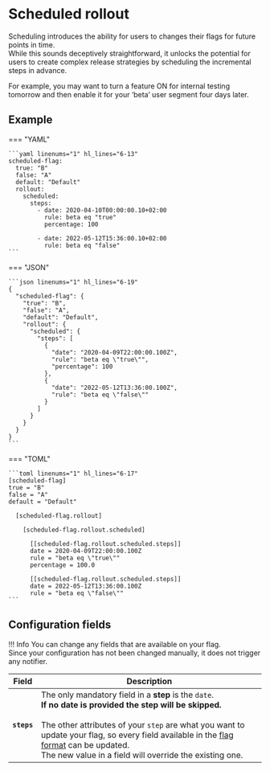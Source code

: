 # Scheduled rollout

Scheduling introduces the ability for users to changes their flags for future points in time.  
While this sounds deceptively straightforward, it unlocks the potential for users to create complex release strategies by scheduling the incremental steps in advance.

For example, you may want to turn a feature ON for internal testing tomorrow and then enable it for your ‘beta’ user segment four days later.

## Example
=== "YAML"

    ```yaml linenums="1" hl_lines="6-13"
    scheduled-flag:
      true: "B"
      false: "A"
      default: "Default"
      rollout:
        scheduled:
          steps:
            - date: 2020-04-10T00:00:00.10+02:00
              rule: beta eq "true"
              percentage: 100
            
            - date: 2022-05-12T15:36:00.10+02:00
              rule: beta eq "false"
    ```
=== "JSON"

    ```json linenums="1" hl_lines="6-19"
    {
      "scheduled-flag": {
        "true": "B",
        "false": "A",
        "default": "Default",
        "rollout": {
          "scheduled": {
            "steps": [
              {
                "date": "2020-04-09T22:00:00.100Z",
                "rule": "beta eq \"true\"",
                "percentage": 100
              },
              {
                "date": "2022-05-12T13:36:00.100Z",
                "rule": "beta eq \"false\""
              }
            ]
          }
        }
      }
    }
    ```

=== "TOML"

    ```toml linenums="1" hl_lines="6-17"
    [scheduled-flag]
    true = "B"
    false = "A"
    default = "Default"
    
      [scheduled-flag.rollout]
    
        [scheduled-flag.rollout.scheduled]
    
          [[scheduled-flag.rollout.scheduled.steps]]
          date = 2020-04-09T22:00:00.100Z
          rule = "beta eq \"true\""
          percentage = 100.0
    
          [[scheduled-flag.rollout.scheduled.steps]]
          date = 2022-05-12T13:36:00.100Z
          rule = "beta eq \"false\""
    ```

## Configuration fields

!!! Info
    You can change any fields that are available on your flag.  
    Since your configuration has not been changed manually, it does not trigger any notifier.

| Field | Description |
|---|---|
|**`steps`**| The only mandatory field in a **step** is the `date`.<br>**If no date is provided the step will be skipped.**<br><br>The other attributes of your `step` are what you want to update your flag, so every field available in the [flag format](../../flag_format) can be updated.<br>The new value in a field will override the existing one. |
